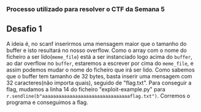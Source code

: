 ### Processo utilizado para resolver o CTF da Semana 5
## Desafio 1

A ideia é, no scanf inserirmos uma mensagem maior que o tamanho do buffer e isto resultará no nosso overflow. Como o array com o nome do ficheiro a ser lido(`meme_file`) está a ser instanciado logo acima do `buffer`, ao dar overflow no `buffer`, estaremos a escrever por cima do `meme_file`, e assim podemos mudar o nome do ficheiro que irá ser lido.
Como sabemos que o buffer tem tamanho de 32 bytes, basta inserir uma mensagem com 32 caracteres(não importa quais), seguido de "flag.txt".
Para conseguir a flag, mudamos a linha 14 do ficheiro "exploit-example.py" para `r.sendline(b"aaaaaaaaaaaaaaaaaaaaaaaaaaaaaaaaflag.txt")`. Corremos o programa e conseguimos a flag.
